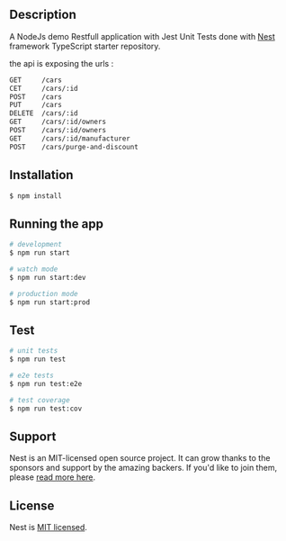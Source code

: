 

## Description

A NodeJs demo Restfull application with Jest Unit Tests done with  [Nest](https://github.com/nestjs/nest) framework TypeScript starter repository.

the api is exposing the urls :
```bash
GET     /cars
CET     /cars/:id
POST    /cars
PUT     /cars
DELETE  /cars/:id
GET     /cars/:id/owners
POST    /cars/:id/owners
GET     /cars/:id/manufacturer
POST    /cars/purge-and-discount
```

## Installation

```bash
$ npm install
```

## Running the app

```bash
# development
$ npm run start

# watch mode
$ npm run start:dev

# production mode
$ npm run start:prod
```

## Test

```bash
# unit tests
$ npm run test

# e2e tests
$ npm run test:e2e

# test coverage
$ npm run test:cov
```

## Support

Nest is an MIT-licensed open source project. It can grow thanks to the sponsors and support by the amazing backers. If you'd like to join them, please [read more here](https://docs.nestjs.com/support).


## License

  Nest is [MIT licensed](LICENSE).
